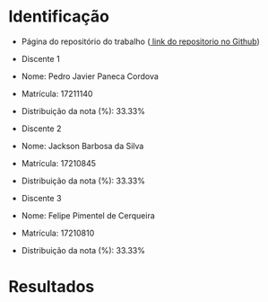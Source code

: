 # Identificação

* Página do repositório do trabalho (<a href="https://github.com/BarbosaJackson/Monitor_de_processo"> link do repositorio no Github</a>) 

* Discente 1
* Nome: Pedro Javier Paneca Cordova
* Matrícula: 17211140
* Distribuição da nota (%): 33.33%
* Discente 2
* Nome: Jackson Barbosa da Silva
* Matrícula: 17210845
* Distribuição da nota (%): 33.33%
* Discente 3
* Nome: Felipe Pimentel de Cerqueira
* Matrícula: 17210810
* Distribuição da nota (%): 33.33%

# Resultados

